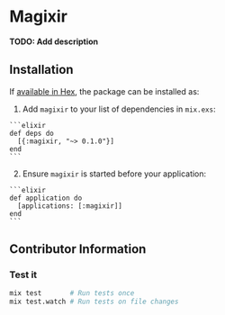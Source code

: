 # Magixir

**TODO: Add description**

## Installation

If [available in Hex](https://hex.pm/docs/publish), the package can be installed as:

  1. Add `magixir` to your list of dependencies in `mix.exs`:

    ```elixir
    def deps do
      [{:magixir, "~> 0.1.0"}]
    end
    ```

  2. Ensure `magixir` is started before your application:

    ```elixir
    def application do
      [applications: [:magixir]]
    end
    ```

## Contributor Information

### Test it

```sh
mix test       # Run tests once
mix test.watch # Run tests on file changes
```

